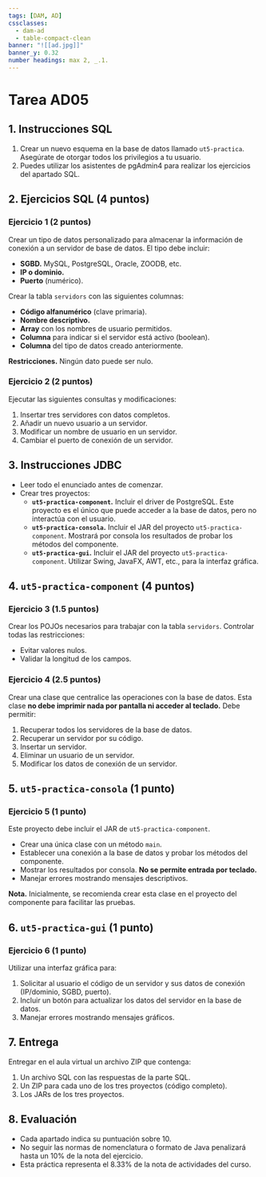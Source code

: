 ```yaml
---
tags: [DAM, AD]
cssclasses:
  - dam-ad
  - table-compact-clean
banner: "![[ad.jpg]]"
banner_y: 0.32
number headings: max 2, _.1.
---
```


# Tarea **AD05**

## 1. Instrucciones SQL

1. Crear un nuevo esquema en la base de datos llamado `ut5-practica`. Asegúrate de otorgar todos los privilegios a tu usuario.  
2. Puedes utilizar los asistentes de pgAdmin4 para realizar los ejercicios del apartado SQL.  

## 2. Ejercicios SQL (4 puntos)

### Ejercicio 1 (2 puntos)

Crear un tipo de datos personalizado para almacenar la información de conexión a un servidor de base de datos. El tipo debe incluir:  

- **SGBD.** MySQL, PostgreSQL, Oracle, ZOODB, etc.  
- **IP o dominio.**  
- **Puerto** (numérico).  

Crear la tabla `servidors` con las siguientes columnas:  

- **Código alfanumérico** (clave primaria).  
- **Nombre descriptivo.**  
- **Array** con los nombres de usuario permitidos.  
- **Columna** para indicar si el servidor está activo (boolean).  
- **Columna** del tipo de datos creado anteriormente.  

**Restricciones.** Ningún dato puede ser nulo.  

### Ejercicio 2 (2 puntos)

Ejecutar las siguientes consultas y modificaciones:  

1. Insertar tres servidores con datos completos.  
2. Añadir un nuevo usuario a un servidor.  
3. Modificar un nombre de usuario en un servidor.  
4. Cambiar el puerto de conexión de un servidor.  

## 3. Instrucciones JDBC

- Leer todo el enunciado antes de comenzar.  
- Crear tres proyectos:  
  - **`ut5-practica-component`.** Incluir el driver de PostgreSQL. Este proyecto es el único que puede acceder a la base de datos, pero no interactúa con el usuario.  
  - **`ut5-practica-consola`.** Incluir el JAR del proyecto `ut5-practica-component`. Mostrará por consola los resultados de probar los métodos del componente.  
  - **`ut5-practica-gui`.** Incluir el JAR del proyecto `ut5-practica-component`. Utilizar Swing, JavaFX, AWT, etc., para la interfaz gráfica.  

## 4. `ut5-practica-component` (4 puntos)

### Ejercicio 3 (1.5 puntos)

Crear los POJOs necesarios para trabajar con la tabla `servidors`. Controlar todas las restricciones:  

- Evitar valores nulos.  
- Validar la longitud de los campos.  

### Ejercicio 4 (2.5 puntos)

Crear una clase que centralice las operaciones con la base de datos. Esta clase **no debe imprimir nada por pantalla ni acceder al teclado.** Debe permitir:  

1. Recuperar todos los servidores de la base de datos.  
2. Recuperar un servidor por su código.  
3. Insertar un servidor.  
4. Eliminar un usuario de un servidor.  
5. Modificar los datos de conexión de un servidor.  

## 5. `ut5-practica-consola` (1 punto)

### Ejercicio 5 (1 punto)

Este proyecto debe incluir el JAR de `ut5-practica-component`.  

- Crear una única clase con un método `main`.  
- Establecer una conexión a la base de datos y probar los métodos del componente.  
- Mostrar los resultados por consola. **No se permite entrada por teclado.**  
- Manejar errores mostrando mensajes descriptivos.  

**Nota.** Inicialmente, se recomienda crear esta clase en el proyecto del componente para facilitar las pruebas.  

## 6. `ut5-practica-gui` (1 punto)

### Ejercicio 6 (1 punto)

Utilizar una interfaz gráfica para:  

1. Solicitar al usuario el código de un servidor y sus datos de conexión (IP/dominio, SGBD, puerto).  
2. Incluir un botón para actualizar los datos del servidor en la base de datos.  
3. Manejar errores mostrando mensajes gráficos.  

## 7. Entrega

Entregar en el aula virtual un archivo ZIP que contenga:  

1. Un archivo SQL con las respuestas de la parte SQL.  
2. Un ZIP para cada uno de los tres proyectos (código completo).  
3. Los JARs de los tres proyectos.  

## 8. Evaluación

- Cada apartado indica su puntuación sobre 10.  
- No seguir las normas de nomenclatura o formato de Java penalizará hasta un 10% de la nota del ejercicio.  
- Esta práctica representa el 8.33% de la nota de actividades del curso.

